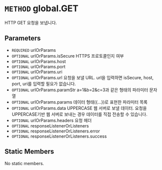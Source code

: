 # `METHOD` global.GET
HTTP GET 요청을 보냅니다.

## Parameters
* `REQUIRED` urlOrParams 
* `OPTIONAL` urlOrParams.isSecure	HTTPS  프로토콜인지 여부
* `OPTIONAL` urlOrParams.host 
* `OPTIONAL` urlOrParams.port 
* `OPTIONAL` urlOrParams.uri 
* `OPTIONAL` urlOrParams.url			요청을  보낼 URL. url을 입력하면 isSecure, host, port, uri를 입력할 필요가 없습니다.
* `OPTIONAL` urlOrParams.paramStr	a=1&b=2&c=3과  같은 형태의 파라미터 문자열
* `OPTIONAL` urlOrParams.params		데이터  형태({...})로 표현한 파라미터 목록
* `OPTIONAL` urlOrParams.data		UPPERCASE  웹 서버로 보낼 데이터. 요청을 UPPERCASE기반 웹 서버로 보내는 경우 데이터를 직접 전송할 수 있습니다.
* `OPTIONAL` urlOrParams.headers		요청  헤더
* `OPTIONAL` responseListenerOrListeners 
* `OPTIONAL` responseListenerOrListeners.error 
* `OPTIONAL` responseListenerOrListeners.success 

## Static Members
No static members.
